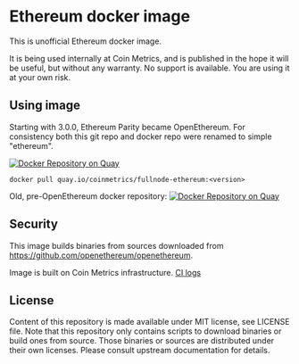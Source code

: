 # Ethereum docker image

This is unofficial Ethereum docker image.

It is being used internally at Coin Metrics, and is published in the hope it will be useful, but without any warranty. No support is available. You are using it at your own risk.

## Using image

Starting with 3.0.0, Ethereum Parity became OpenEthereum. For consistency both this git repo and docker repo were renamed to simple "ethereum".

[![Docker Repository on Quay](https://quay.io/repository/coinmetrics/fullnode-ethereum/status "Docker Repository on Quay")](https://quay.io/repository/coinmetrics/fullnode-ethereum)

```
docker pull quay.io/coinmetrics/fullnode-ethereum:<version>
```

Old, pre-OpenEthereum docker repository:
[![Docker Repository on Quay](https://quay.io/repository/coinmetrics/fullnode-ethereum-parity/status "Docker Repository on Quay")](https://quay.io/repository/coinmetrics/fullnode-ethereum-parity)

## Security

This image builds binaries from sources downloaded from https://github.com/openethereum/openethereum.

Image is built on Coin Metrics infrastructure. [CI logs](https://gitlab.com/coinmetrics/fullnodes/ethereum/pipelines)

## License

Content of this repository is made available under MIT license, see LICENSE file.
Note that this repository only contains scripts to download binaries or build ones from source.
Those binaries or sources are distributed under their own licenses.
Please consult upstream documentation for details.
